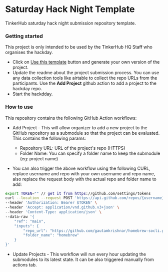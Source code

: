 # Saturday Hack Night Template

TinkerHub saturday hack night submission repository template. 

### Getting started
This project is only intended to be used by the TinkerHub HQ Staff who organises the hackday.
- Click on [Use this template](https://github.com/tinkerhub/saturday-hack-night-template/generate) button and generate your own version of the project. 
- Update the readme about the project submission process. You can use any data collection tools like airtable to collect the repo URLs from the participants. Use the **Add Project** github action to add a project to the hackday repo.
- Start the hackdday.

### How to use
This repository contains the following GitHub Action workflows:
- Add Project - This will allow organizer to add a new project to the GitHub repository as a submodule so that the project can be evaluated. This contains the following params:
    - Repository URL: URL of the project's repo (HTTPS)
    - Folder Name: You can specify a folder name to keep the submodule (eg: project name)

- You can also trigger the above workflow using the following CURL, replace username and repo with your own username and repo name, also replace the request body with the actual repo and folder name to add:
```bash
export TOKEN="" // get it from https://github.com/settings/tokens
curl --location --request POST 'https://api.github.com/repos/{username}/{repo}/actions/workflows/add-project.yml/dispatches' \
--header 'Authorization: Bearer $TOKEN' \
--header 'Accept: application/vnd.github.v3+json' \
--header 'Content-Type: application/json' \
--data-raw '{
    "ref": "main",
    "inputs": {
        "repo_url": "https://github.com/gautamkrishnar/homebrew-socli.git",
        "folder_name": "homebrew"
    }
}'
```
- Update Projects - This workflow will run every hour updating the submodules to its latest state. It can be also triggered manually from actions tab.
